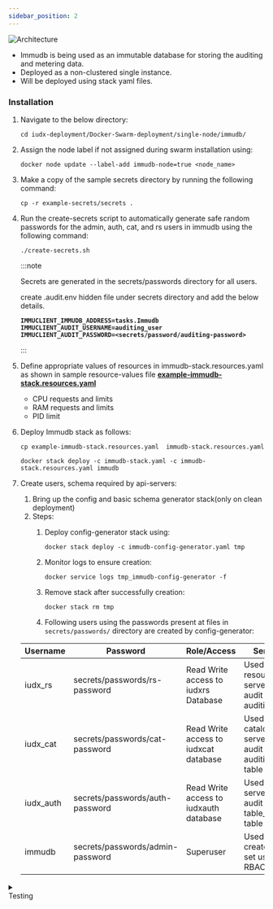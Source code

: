 ```yaml
---
sidebar_position: 2
---
```




<div class="img_background">
<div style={{textAlign: 'center'}}>

![Architecture](https://docs.assets.dataforpublicgood.org.in/IUDX-resources/immudb.png)<br/>

</div></div>

- Immudb is being used as an immutable database for storing the auditing and metering data.
- Deployed as a non-clustered single instance.
- Will be deployed using stack yaml files.

### Installation


1. Navigate to the below directory:
     
    ```
    cd iudx-deployment/Docker-Swarm-deployment/single-node/immudb/
    ```

2. Assign the node label if not assigned during swarm installation using:
    ```
    docker node update --label-add immudb-node=true <node_name>
    ```

3. Make a copy of the sample secrets directory by running the following command:
    ```
    cp -r example-secrets/secrets .
    ```

4. Run the create-secrets script to automatically generate safe random passwords for the admin, auth, cat, and rs users in immudb using the following command:
    ```
    ./create-secrets.sh
    ```
    :::note

    Secrets are generated in the secrets/passwords directory for all users.

    create .audit.env hidden file under secrets directory and add the below details.
    
    **`IMMUCLIENT_IMMUDB_ADDRESS=tasks.Immudb`<br/>**
    **`IMMUCLIENT_AUDIT_USERNAME=auditing_user`<br/>**
    **`IMMUCLIENT_AUDIT_PASSWORD=<secrets/password/auditing-password>`**

    :::
5. Define appropriate values of resources in immudb-stack.resources.yaml as shown in sample resource-values file **[example-immudb-stack.resources.yaml](https://github.com/datakaveri/iudx-deployment/blob/5.0.0/Docker-Swarm-deployment/single-node/immudb/example-immudb-stack.resources.yaml)**

    - CPU requests and limits
    - RAM requests and limits
    - PID limit

   
6. Deploy Immudb stack as follows:
    ```
    cp example-immudb-stack.resources.yaml  immudb-stack.resources.yaml 
    
    docker stack deploy -c immudb-stack.yaml -c immudb-stack.resources.yaml immudb
    ```

7. Create users, schema required by api-servers:
   1. Bring up the config and basic schema generator stack(only on clean deployment)
   2. Steps:
        1. Deploy config-generator stack using:
            ```
            docker stack deploy -c immudb-config-generator.yaml tmp
            ```

        2. Monitor logs to ensure creation:
            ```
            docker service logs tmp_immudb-config-generator -f
            ```

        3. Remove stack after successfully creation:
            ```
            docker stack rm tmp
            ```

        4. Following users using the passwords present at files in `secrets/passwords/` directory are created by config-generator:

   | Username   | Password                   | Role/Access                               | Services                                                |
   |------------|----------------------------|-------------------------------------------|---------------------------------------------------------|
   | iudx_rs    | secrets/passwords/rs-password | Read Write access to iudxrs Database      | Used by resource server to audit to auditing table     |
   | iudx_cat   | secrets/passwords/cat-password | Read Write access to iudxcat database     | Used by catalogue server to audit to auditingtable table |
   | iudx_auth  | secrets/passwords/auth-password | Read Write access to iudxauth database   | Used by auth server to audit to table_auditing table   |
   | immudb     | secrets/passwords/admin-password | Superuser                                | Used to create dbs, set users and RBAC                    |


<details>
<summary><div class="test_color">Testing</div></summary>

1. To access immudb and perform database operations such as creating indexes and tables, an immudb client deployment is required.

2. Connect to immudb server using immuclient:
    - Login to the immuclient container.
    - In the container, change the directory path to `/app`.
    - Execut immuclient command as `./immuclient`
    - Run the below command, It will prompt for a password. Upon successful login, the immudb server can be accessed:
        ```
        login <user_name>
        ```

    - To use the created database, run:
        ```
        use <database_name>
        ```

    - To list tables, run:
        ```
        tables
        ```

3. To check if the immudb stacks are deployed and running, execute the command:
    ```
    docker stack ps immudb
    ```

4. For more detailed installation instructions, refer **[here](https://github.com/datakaveri/iudx-deployment/tree/5.0.0/Docker-Swarm-deployment/single-node/immudb#introduction)**.

</details>